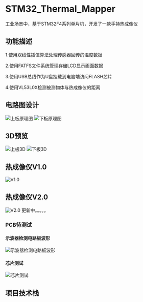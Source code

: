 # STM32_Thermal_Mapper
工业场景中，基于STM32F4系列单片机，开发了一款手持热成像仪
## 功能描述
1.使用双线性插值算法处理传感器回传的温度数据

2.使用FATFS文件系统管理存储LCD显示画面数据

3.使用USB总线作为U盘挂载到电脑端访问FLASH芯片

4.使用VL53L0X检测被测物体与热成像仪的距离
## 电路图设计
![上板原理图](image/%E4%B8%8A%E6%9D%BF%E5%8E%9F%E7%90%86%E5%9B%BE.png)
![下板原理图](image/%E4%B8%8B%E6%9D%BF%E5%8E%9F%E7%90%86%E5%9B%BE.png)
## 3D预览
![上板3D](image/%E4%B8%8A%E6%9D%BF.png)
![下板3D](image/3D_PCB2_2023-10-14.png)
## 热成像仪V1.0
![V1.0](image/%E6%A8%A1%E5%9D%97%E5%8C%96%E5%AE%9E%E9%AA%8C.jpg)
## 热成像仪V2.0
![V2.0](image/%E6%88%90%E5%93%81.jpg)
更新中。。。。。
### PCB待测试
#### 示波器检测电路板波形
![示波器检测电路板波形](image/%E7%A4%BA%E6%B3%A2%E5%99%A8%E6%A3%80%E6%B5%8B%E7%94%B5%E8%B7%AF%E6%9D%BF%E6%B3%A2%E5%BD%A2.jpg)
#### 芯片测试
![芯片测试](image/%E8%8A%AF%E7%89%87%E6%B5%8B%E8%AF%95.jpg)
## 项目技术栈



